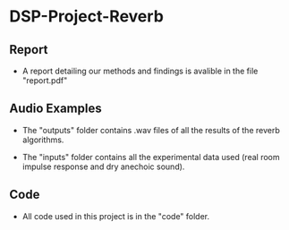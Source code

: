 # DSP-Project-Reverb

## Report

* A report detailing our methods and findings is avalible in the file "report.pdf"

## Audio Examples

* The "outputs" folder contains .wav files of all the results of the reverb algorithms.

* The "inputs" folder contains all the experimental data used (real room impulse response and dry anechoic sound).

## Code

* All code used in this project is in the "code" folder.
